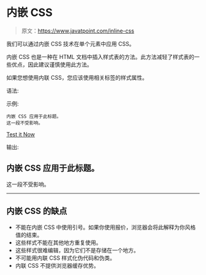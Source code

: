 # 内嵌 CSS

> 原文：<https://www.javatpoint.com/inline-css>

我们可以通过内嵌 CSS 技术在单个元素中应用 CSS。

内嵌 CSS 也是一种在 HTML 文档中插入样式表的方法。此方法减轻了样式表的一些优点，因此建议谨慎使用此方法。

如果您想使用内联 CSS，您应该使用相关标签的样式属性。

语法:

示例:

```
内嵌 CSS 应用于此标题。
这一段不受影响。

```

[Test it Now](https://www.javatpoint.com/oprweb/test.jsp?filename=cssinline1)

输出:

## 内嵌 CSS 应用于此标题。

这一段不受影响。

* * *

## 内嵌 CSS 的缺点

*   不能在内嵌 CSS 中使用引号。如果你使用报价，浏览器会将此解释为你风格值的结束。
*   这些样式不能在其他地方重复使用。
*   这些样式很难编辑，因为它们不是存储在一个地方。
*   不可能用内联 CSS 样式化伪代码和伪类。
*   内联 CSS 不提供浏览器缓存优势。